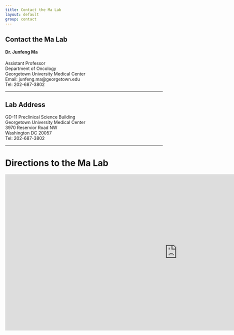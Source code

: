 ```yaml
---
title: Contact the Ma Lab
layout: default
group: contact
---
```


## Contact the Ma Lab


<div class="row">

<div class="col-md-4">

  <h4>Dr. Junfeng Ma</h4>
  Assistant Professor  <br>
  Department of Oncology  <br>
  Georgetown University Medical Center  <br>
  Email: junfeng.ma@georgetown.edu  <br>
  Tel: 202-687-3802

</div>

</div>

* * *

## Lab Address

<div class="row">

<div class="col-md-4">

GD-11 Preclinical Science Building<br>
Georgetown University Medical Center<br>
3970 Reservior Road NW<br>
Washington DC 20057<br>
Tel: 202-687-3802

</div>

</div>

* * *

# Directions to the Ma Lab

<div class="mapouter"><div class="gmap_canvas"><iframe width="1100" height="500" id="gmap_canvas" src="https://maps.google.com/maps?q=Pre-Clinical%20Science%20Building&t=&z=15&ie=UTF8&iwloc=&output=embed" frameborder="0" scrolling="no" marginheight="0" marginwidth="0"></iframe><a href="https://ytify.com">https://ytify.com/</a></div><style>.mapouter{position:relative;text-align:right;height:500px;width:1100px;}.gmap_canvas {overflow:hidden;background:none!important;height:500px;width:1100px;}</style></div>